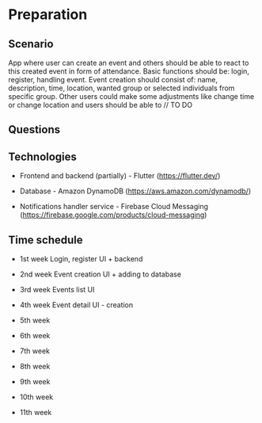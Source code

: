 # Preparation

## Scenario

App where user can create an event and others should be able to react to this created event in form of attendance. Basic functions should be: login, register, handling event. Event creation should consist of: name, description, time, location, wanted group 
or selected individuals from specific group. Other users could make some adjustments like change time or change location and users should be able to // TO DO

## Questions

## Technologies
  
* Frontend and backend (partially) - Flutter (https://flutter.dev/)
  
* Database - Amazon DynamoDB (https://aws.amazon.com/dynamodb/)

* Notifications handler service - Firebase Cloud Messaging (https://firebase.google.com/products/cloud-messaging)
  

## Time schedule

* 1st week 
Login, register UI + backend

* 2nd week
Event creation UI + adding to database

* 3rd week
Events list UI

* 4th week
Event detail UI - creation

* 5th week

* 6th week

* 7th week

* 8th week

* 9th week

* 10th week

* 11th week

